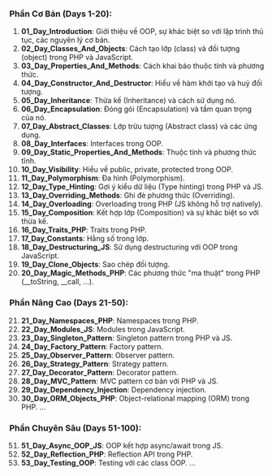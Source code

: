 ### Phần Cơ Bản (Days 1-20):
1. **01_Day_Introduction**: Giới thiệu về OOP, sự khác biệt so với lập trình thủ tục, các nguyên lý cơ bản.
2. **02_Day_Classes_And_Objects**: Cách tạo lớp (class) và đối tượng (object) trong PHP và JavaScript.
3. **03_Day_Properties_And_Methods**: Cách khai báo thuộc tính và phương thức.
4. **04_Day_Constructor_And_Destructor**: Hiểu về hàm khởi tạo và huỷ đối tượng.
5. **05_Day_Inheritance**: Thừa kế (Inheritance) và cách sử dụng nó.
6. **06_Day_Encapsulation**: Đóng gói (Encapsulation) và tầm quan trọng của nó.
7. **07_Day_Abstract_Classes**: Lớp trừu tượng (Abstract class) và các ứng dụng.
8. **08_Day_Interfaces**: Interfaces trong OOP.
9. **09_Day_Static_Properties_And_Methods**: Thuộc tính và phương thức tĩnh.
10. **10_Day_Visibility**: Hiểu về public, private, protected trong OOP.
11. **11_Day_Polymorphism**: Đa hình (Polymorphism).
12. **12_Day_Type_Hinting**: Gợi ý kiểu dữ liệu (Type hinting) trong PHP và JS.
13. **13_Day_Overriding_Methods**: Ghi đè phương thức (Overriding).
14. **14_Day_Overloading**: Overloading trong PHP (JS không hỗ trợ natively).
15. **15_Day_Composition**: Kết hợp lớp (Composition) và sự khác biệt so với thừa kế.
16. **16_Day_Traits_PHP**: Traits trong PHP.
17. **17_Day_Constants**: Hằng số trong lớp.
18. **18_Day_Destructuring_JS**: Sử dụng destructuring với OOP trong JavaScript.
19. **19_Day_Clone_Objects**: Sao chép đối tượng.
20. **20_Day_Magic_Methods_PHP**: Các phương thức "ma thuật" trong PHP (__toString, __call, ...).

### Phần Nâng Cao (Days 21-50):
21. **21_Day_Namespaces_PHP**: Namespaces trong PHP.
22. **22_Day_Modules_JS**: Modules trong JavaScript.
23. **23_Day_Singleton_Pattern**: Singleton pattern trong PHP và JS.
24. **24_Day_Factory_Pattern**: Factory pattern.
25. **25_Day_Observer_Pattern**: Observer pattern.
26. **26_Day_Strategy_Pattern**: Strategy pattern.
27. **27_Day_Decorator_Pattern**: Decorator pattern.
28. **28_Day_MVC_Pattern**: MVC pattern cơ bản với PHP và JS.
29. **29_Day_Dependency_Injection**: Dependency injection.
30. **30_Day_ORM_Objects_PHP**: Object-relational mapping (ORM) trong PHP.
...

### Phần Chuyên Sâu (Days 51-100):
51. **51_Day_Async_OOP_JS**: OOP kết hợp async/await trong JS.
52. **52_Day_Reflection_PHP**: Reflection API trong PHP.
53. **53_Day_Testing_OOP**: Testing với các class OOP.
...
